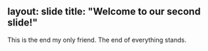 layout: slide
title: "Welcome to our second slide!"
---
This is the end my only friend.
The end of everything stands.

